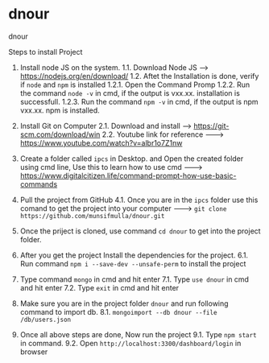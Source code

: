 # dnour
dnour 

Steps to install Project
1. Install node JS on the system.
  1.1. Download Node JS --> https://nodejs.org/en/download/
  1.2. Aftet the Installation is done, verify if `node` and `npm` is installed
       1.2.1. Open the Command Promp
       1.2.2. Run the command `node -v` in cmd, if the output is vxx.xx. installation is successfull.
       1.2.3. Run the command `npm -v` in cmd, if the output is npm vxx.xx. npm is installed.

2. Install Git on Computer
	2.1. Download and install --> https://git-scm.com/download/win
	2.2. Youtube link for reference ---> https://www.youtube.com/watch?v=albr1o7Z1nw

3. Create a folder called `ipcs` in Desktop. and Open the created folder using cmd line, Use this to learn how to use cmd ---> https://www.digitalcitizen.life/command-prompt-how-use-basic-commands

4. Pull the project from GitHub
    4.1. Once you are in the `ipcs` folder use this comand to get the project into your computer ---> `git clone https://github.com/munsifmulla/dnour.git`

5. Once the priject is cloned, use command `cd dnour` to get into the project folder.

6. After you get the project Install the dependencies for the project.
	6.1. Run command `npm i --save-dev --unsafe-perm` to install the project

7. Type command `mongo` in cmd and hit enter
	7.1. Type `use dnour` in cmd and hit enter
	7.2. Type `exit` in cmd and hit enter

8. Make sure you are in the project folder `dnour` and run following command to import db.
	8.1. `mongoimport --db dnour --file /db/users.json`

9. Once all above steps are done, Now run the project
	9.1. Type `npm start` in command.
	9.2. Open `http://localhost:3300/dashboard/login` in browser